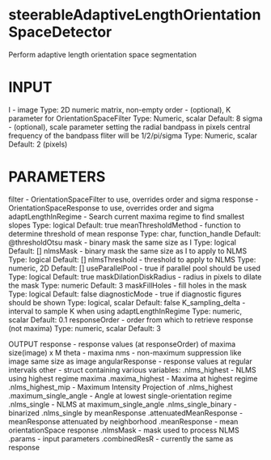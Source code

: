 # steerableAdaptiveLengthOrientationSpaceDetector
Perform adaptive length orientation space segmentation

# INPUT
I - image
    Type: 2D numeric matrix, non-empty
order - (optional), K parameter for OrientationSpaceFilter
    Type: Numeric, scalar
    Default: 8
sigma - (optional), scale parameter setting the radial bandpass in pixels
        central frequency of the bandpass fliter will be 1/2/pi/sigma
    Type: Numeric, scalar
    Default: 2 (pixels)

# PARAMETERS
filter - OrientationSpaceFilter to use, overrides order and sigma
response - OrientationSpaceResponse to use, overrides order and sigma
adaptLengthInRegime - Search current maxima regime to find smallest slopes
    Type: logical
    Default: true
meanThresholdMethod - function to determine threshold of mean response
    Type: char, function\_handle
    Default: @thresholdOtsu
mask - binary mask the same size as I
    Type: logical
    Default: []
nlmsMask - binary mask the same size as I to apply to NLMS
    Type: logical
    Default: []
nlmsThreshold - threshold to apply to NLMS
    Type: numeric, 2D
    Default: []
useParallelPool - true if parallel pool should be used
    Type: logical
    Default: true
maskDilationDiskRadius - radius in pixels to dilate the mask 
    Type: numeric
    Default: 3
maskFillHoles - fill holes in the mask
    Type: logical
    Default: false
diagnosticMode - true if diagnostic figures should be shown
    Type: logical, scalar
    Default: false
K\_sampling\_delta - interval to sample K when using adaptLengthInRegime
    Type: numeric, scalar
    Default: 0.1
responseOrder - order from which to retrieve response (not maxima)
    Type: numeric, scalar
    Default: 3

OUTPUT
response - response values (at responseOrder) of maxima
           size(image) x M
theta    - maxima
nms      - non-maximum suppression like image
           same size as image
angularResponse
         - response values at regular intervals
other    - struct containing various variables:
.nlms\_highest - NLMS using highest regime maxima
.maxima\_highest - Maxima at highest regime
.nlms\_highest\_mip - Maximum Intensity Projection of .nlms\_highest
.maximum\_single\_angle - Angle at lowest single-orientation regime
.nlms\_single - NLMS at maximum\_single\_angle
.nlms\_single\_binary - binarized .nlms\_single by meanResponse
.attenuatedMeanResponse - meanResponse attenuated by neighborhood
.meanResponse - mean orientationSpace response
.nlmsMask - mask used to process NLMS
.params - input parameters
.combinedResR - currently the same as response

